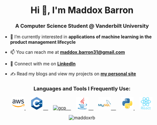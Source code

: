 <h1 align="center">Hi 👋, I'm Maddox Barron</h1>
<h3 align="center">A Computer Science Student @ Vanderbilt University</h3>

- 🌱 I’m currently interested in **applications of machine learning in the product management lifecycle**

- 📫 You can reach me at **maddox.barron31@gmail.com**

- 🤝 Connect with me on <a href="https://linkedin.com/in/maddox-barron" target="blank">
   **LinkedIn**
  </a>

- ✍️ Read my blogs and view my projects on <a href="https://maddoxbarron.com" target="blank">
   **my personal site**
  </a>



<h3 align="center">Languages and Tools I Frequently Use:</h3>
<p align="center">
  <a href="https://aws.amazon.com" target="_blank" rel="noreferrer">
    <img src="https://raw.githubusercontent.com/devicons/devicon/master/icons/amazonwebservices/amazonwebservices-original-wordmark.svg" alt="aws" width="40" height="40" />
  </a>&nbsp;&nbsp;&nbsp; <!-- Invisible Separator -->
  <a href="https://www.w3schools.com/cpp/" target="_blank" rel="noreferrer">
    <img src="https://raw.githubusercontent.com/devicons/devicon/master/icons/cplusplus/cplusplus-original.svg" alt="cplusplus" width="40" height="40" />&nbsp;&nbsp;&nbsp;
  </a>&#8287;&#8287;&#8287; <!-- Invisible Separator -->
  <a href="https://cloud.google.com" target="_blank" rel="noreferrer">
    <img src="https://www.vectorlogo.zone/logos/google_cloud/google_cloud-icon.svg" alt="gcp" width="40" height="40" />&nbsp;&nbsp;&nbsp;
  </a>&#8287;&#8287;&#8287; <!-- Invisible Separator -->
  <a href="https://www.java.com" target="_blank" rel="noreferrer">
    <img src="https://raw.githubusercontent.com/devicons/devicon/master/icons/java/java-original.svg" alt="java" width="40" height="40" />&nbsp;&nbsp;&nbsp;
  </a>&#8287;&#8287;&#8287; <!-- Invisible Separator -->
  <a href="https://www.mysql.com/" target="_blank" rel="noreferrer">
    <img src="https://raw.githubusercontent.com/devicons/devicon/master/icons/mysql/mysql-original-wordmark.svg" alt="mysql" width="40" height="40" />&nbsp;&nbsp;&nbsp;
  </a>&#8287;&#8287;&#8287; <!-- Invisible Separator -->
  <a href="https://www.python.org" target="_blank" rel="noreferrer">
    <img src="https://raw.githubusercontent.com/devicons/devicon/master/icons/python/python-original.svg" alt="python" width="40" height="40" />
  </a>&#8287;&#8287;&#8287; <!-- Invisible Separator -->
  <a href="https://reactjs.org/" target="_blank" rel="noreferrer">
    <img src="https://raw.githubusercontent.com/devicons/devicon/master/icons/react/react-original-wordmark.svg" alt="react" width="40" height="40"/>
  </a>
</p>

<p align="center">
  <img src="https://github-readme-streak-stats.herokuapp.com/?user=maddoxrb&theme=dark" alt="maddoxrb" />
</p>


